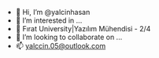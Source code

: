 - 👋 Hi, I’m @yalcinhasan
- 👀 I’m interested in ...
- 🌱  Fırat University|Yazılım Mühendisi - 2/4
-  💞️ I’m looking to collaborate on ...
- 📫  yalccin.05@outlook.com
<!---
yalcinhasan/yalcinhasan is a ✨ special ✨ repository because its `README.md` (this file) appears on your GitHub profile.
You can click the Preview link to take a look at your changes.
--->
